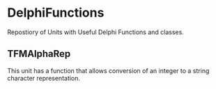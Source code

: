 # DelphiFunctions
Repostiory of Units with Useful Delphi Functions and classes.

TFMAlphaRep
--
This unit has a function that allows conversion of an integer to a string character representation.
